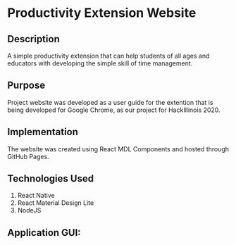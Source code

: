# Productivity Extension Website
<h2><strong>Description</strong></h2>
A simple productivity extension that can help students of all ages and educators with developing the simple skill of time management. 

<h2><strong>Purpose</strong></h2>
Project website was developed as a user guide for the extention that is being developed for Google Chrome, as our project for HackIllinois 2020. 

<h2><strong>Implementation</strong></h2>
The website was created using React MDL Components and hosted through GitHub Pages. 

<h2>Technologies Used</h2>
<ol> 
  <li>React Native</li>
  <li>React Material Design Lite</li>
  <li>NodeJS</li>
  </ol>

<h2><strong>Application GUI:</strong></h2> 

